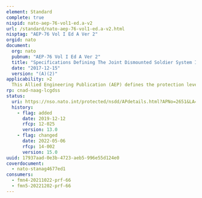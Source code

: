 ```yaml
---
element: Standard
complete: true
nispid: nato-aep-76-vol1-ed.a-v2
url: /standard/nato-aep-76-vol1-ed.a-v2.html
nisptag: "AEP-76 Vol I Ed A Ver 2"
orgid: nato
document:
  org: nato
  pubnum: "AEP-76 Vol I Ed A Ver 2"
  title: "Specifications Defining The Joint Dismounted Soldier System Interoperability Network (JDSSIN) - Security"
  date: "2017-12-15"
  version: "(A)(2)"
applicability: >2
  This Allied Engineering Publication (AEP) defines the protection levels deemed necessary to protect and handle the information exchange between the dismounted soldiers from two or several nations in a coalition operation.
rp: cnad-naag-lcgdss
status:
  uri: https://nso.nato.int/protected/nsdd/APdetails.html?APNo=2651&LA=EN
  history: 
    - flag: added
      date: 2019-12-12
      rfcp: 12-025
      version: 13.0
    - flag: changed
      date: 2022-05-06
      rfcp: 14-002
      version: 15.0
uuid: 17937aad-0e3b-4723-aeb5-996e55d124e0
coverdocument:
  - nato-stanag4677ed1
consumers:
  - fmn4-20211022-prf-66
  - fmn5-20221202-prf-66
---
```

